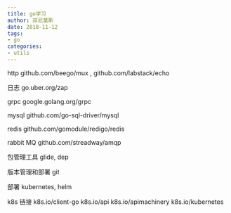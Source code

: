 ```yaml
---
title: go学习
author: 菲尼莫斯
date: 2018-11-12
tags:
- go
categories:
- utils
---
```


http
github.com/beego/mux ,
github.com/labstack/echo

日志
go.uber.org/zap


grpc
google.golang.org/grpc


mysql
github.com/go-sql-driver/mysql


redis
github.com/gomodule/redigo/redis


rabbit MQ
github.com/streadway/amqp


包管理工具
glide, dep

版本管理和部署
git

部署
kubernetes, helm

k8s 链接
k8s.io/client-go
k8s.io/api
k8s.io/apimachinery
k8s.io/kubernetes




